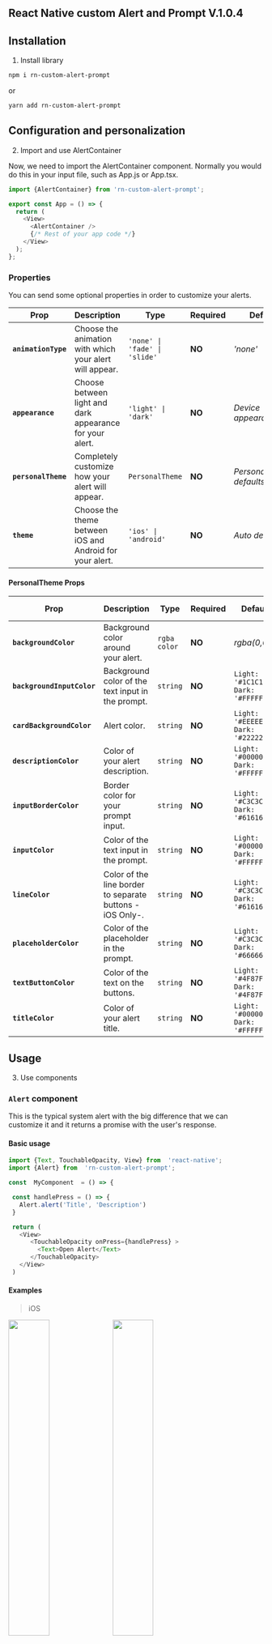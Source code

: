 ## React Native custom Alert and Prompt V.1.0.4

## Installation

1. Install library

```bash
npm i rn-custom-alert-prompt

```

or

```bash
yarn add rn-custom-alert-prompt
```

## Configuration and personalization

2. Import and use AlertContainer

Now, we need to import the AlertContainer component. Normally you would do this in your input file, such as App.js or App.tsx.

```js
import {AlertContainer} from 'rn-custom-alert-prompt';

export const App = () => {
  return (
    <View>
      <AlertContainer />
      {/* Rest of your app code */}
    </View>
  );
};
```

### Properties

You can send some optional properties in order to customize your alerts.

| Prop                | Description                                              | Type                          | Required | Default                  |
| ------------------- | -------------------------------------------------------- | ----------------------------- | -------- | ------------------------ |
| **`animationType`** | Choose the animation with which your alert will appear.  | `'none' \| 'fade' \| 'slide'` | **NO**   | _'none'_                 |
| **`appearance`**    | Choose between light and dark appearance for your alert. | `'light' \| 'dark'`           | **NO**   | _Device appearance_      |
| **`personalTheme`** | Completely customize how your alert will appear.         | `PersonalTheme`               | **NO**   | _PersonalTheme defaults_ |
| **`theme`**         | Choose the theme between iOS and Android for your alert. | `'ios' \| 'android'`          | **NO**   | _Auto detect OS_         |

#### PersonalTheme Props

| Prop                       | Description                                              | Type         | Required | Default iOS                           | Default Android                               |
| -------------------------- | -------------------------------------------------------- | ------------ | -------- | ------------------------------------- | --------------------------------------------- |
| **`backgroundColor`**      | Background color around your alert.                      | `rgba color` | **NO**   | _rgba(0,0,0,0.4)_                     | _rgba(0,0,0,0.4)_                             |
| **`backgroundInputColor`** | Background color of the text input in the prompt.        | `string`     | **NO**   | `Light: '#1C1C1E' \| Dark: '#FFFFFF'` | `Light: 'transparent' \| Dark: 'transparent'` |
| **`cardBackgroundColor`**  | Alert color.                                             | `string`     | **NO**   | `Light: '#EEEEEE' \| Dark: '#222222'` | `Light: '#282F2C'\| Dark: '#FFFFFF'`          |
| **`descriptionColor`**     | Color of your alert description.                         | `string`     | **NO**   | `Light: '#000000' \| Dark: '#FFFFFF'` | `Light: '#000000'\| Dark: '#FFFFFF'`          |
| **`inputBorderColor`**     | Border color for your prompt input.                      | `string`     | **NO**   | `Light: '#C3C3C3' \| Dark: '#616161'` | `Light: '#00D982'\| Dark: '#00D982'`          |
| **`inputColor`**           | Color of the text input in the prompt.                   | `string`     | **NO**   | `Light: '#000000' \| Dark: '#FFFFFF'` | `Light: '#000000' \| Dark: '#FFFFFF'`         |
| **`lineColor`**            | Color of the line border to separate buttons -iOS Only-. | `string`     | **NO**   | `Light: '#C3C3C3' \| Dark: '#616161'` | `N/A`                                         |
| **`placeholderColor`**     | Color of the placeholder in the prompt.                  | `string`     | **NO**   | `Light: '#C3C3C3' \| Dark: '#666666'` | `Light: '#C3C3C3' \| Dark: '#666666'`         |
| **`textButtonColor`**      | Color of the text on the buttons.                        | `string`     | **NO**   | `Light: '#4F87FF' \| Dark: '#4F87FF'` | `Light: '#00D982' \| Dark: '#00D982'`         |
| **`titleColor`**           | Color of your alert title.                               | `string`     | **NO**   | `Light: '#000000' \| Dark: '#FFFFFF'` | `Light: '#000000' \| Dark: '#FFFFFF'`         |

## Usage

3. Use components

### `Alert` component

This is the typical system alert with the big difference that we can customize it and it returns a promise with the user's response.

#### Basic usage

```js
import {Text, TouchableOpacity, View} from  'react-native';
import {Alert} from  'rn-custom-alert-prompt';

const  MyComponent  = () => {

 const handlePress = () => {
   Alert.alert('Title', 'Description')
 }

 return (
   <View>
	  <TouchableOpacity onPress={handlePress} >
        <Text>Open Alert</Text>
      </TouchableOpacity>
   </View>
 )
```

#### Examples

> iOS

<p float="left">
  <img width="40%"  src="https://res.cloudinary.com/fercloudinary/image/upload/v1710435449/GitHub/Simulator_Screen_Shot_-_iPhone_13_-_2024-03-14_at_16.54.03_war8fz.png" />
  <img width="40%"  src="https://res.cloudinary.com/fercloudinary/image/upload/v1710435449/GitHub/Simulator_Screen_Shot_-_iPhone_13_-_2024-03-14_at_16.54.09_holx24.png" />
</p>

> Android

<p float="left">
  <img width="40%"  src="https://res.cloudinary.com/fercloudinary/image/upload/v1710435449/GitHub/Simulator_Screen_Shot_-_iPhone_13_-_2024-03-14_at_16.53.54_marhwv.png" /> 
  <img width="40%" src="https://res.cloudinary.com/fercloudinary/image/upload/v1710435449/GitHub/Simulator_Screen_Shot_-_iPhone_13_-_2024-03-14_at_16.53.39_relzf6.png" />
</p>

### With props

```js
import {Text, TouchableOpacity, View} from  'react-native';
import {Alert} from  'rn-custom-alert-prompt';

const  MyComponent  = () => {

 const handlePress = async () => {
   const response = await Alert.alert({
     title: 'Alert',
     description: 'Would you like to continue learning how to use React Native alerts?',
     showCancelButton: true,
   })

   console.log(response) // true or false
 }

 return (
   <View>
	  <TouchableOpacity onPress={handlePress} >
        <Text>Open Alert</Text>
      </TouchableOpacity>
   </View>
 )
```

#### Alert props

| Prop                   | Description                          | Type       | Required |
| ---------------------- | ------------------------------------ | ---------- | -------- |
| **`title`**            | Title for your alert.                | `string`   | **Yes**  |
| **`buttons`**          | Personalized buttons for your alert. | `Button[]` | _No_     |
| **`cancelColorText`**  | Cancel button text color.            | `string`   | _No_     |
| **`cancelText`**       | Cancel button text.                  | `string`   | _No_     |
| **`confirmColorText`** | Confirm button text color.           | `string`   | _No_     |
| **`confirmText`**      | Confirm button text.                 | `string`   | _No_     |
| **`showCancelButton`** | Shows the cancel button.             | `boolean`  | _No_     |

#### Button props

| Prop            | Description                                           | Type                   | Required |
| --------------- | ----------------------------------------------------- | ---------------------- | -------- |
| **`text`**      | Button text.                                          | `string`               | **Yes**  |
| **`textStyle`** | Personalized styles for your text button.             | `StyleProp<TextStyle>` | _No_     |
| **`onPress`**   | Function that is executed when the button is pressed. | `function`             | _No_     |

#### Examples

> iOS

<p float="left">
  <img width="40%"  src="https://res.cloudinary.com/fercloudinary/image/upload/v1710435469/GitHub/Simulator_Screen_Shot_-_iPhone_13_-_2024-03-13_at_19.35.28_ldufyq.png" />
  <img width="40%"  src="https://res.cloudinary.com/fercloudinary/image/upload/v1710435473/GitHub/Simulator_Screen_Shot_-_iPhone_13_-_2024-03-13_at_19.35.43_q71kqg.png" />
</p>

> Android

<p float="left">
  <img width="40%"  src="https://res.cloudinary.com/fercloudinary/image/upload/v1710435467/GitHub/Simulator_Screen_Shot_-_iPhone_13_-_2024-03-13_at_19.34.52_infgig.png" /> 
  <img width="40%" src="https://res.cloudinary.com/fercloudinary/image/upload/v1710435468/GitHub/Simulator_Screen_Shot_-_iPhone_13_-_2024-03-13_at_19.35.12_uldf9z.png" />
</p>

## Prompt

### `Prompt` component

This is the system prompt that we can use in iOS, with the big difference that we can customize it and it returns a promise with the text entered by the user.

#### Basic usage

```js
import {Text, TouchableOpacity, View} from  'react-native';
import {Alert} from  'rn-custom-alert-prompt';

const  MyComponent  = () => {

 const handlePress = () => {
   const response = await  Alert.prompt('Email', 'Please enter your email');

   console.log(response) // string | undefined
 }

 return (
   <View>
	  <TouchableOpacity onPress={handlePress} >
        <Text>Open Prompt</Text>
      </TouchableOpacity>
   </View>
 )
```

#### Examples

> iOS

<p float="left">
  <img width="40%"  src="https://res.cloudinary.com/fercloudinary/image/upload/v1710438064/GitHub/Simulator_Screen_Shot_-_iPhone_13_-_2024-03-14_at_17.40.08_ude9cj.png" />
  <img width="40%"  src="https://res.cloudinary.com/fercloudinary/image/upload/v1710438061/GitHub/Simulator_Screen_Shot_-_iPhone_13_-_2024-03-14_at_17.39.59_iu9c2z.png" />
</p>

> Android

<p float="left">
  <img width="40%"  src="https://res.cloudinary.com/fercloudinary/image/upload/v1710438067/GitHub/Simulator_Screen_Shot_-_iPhone_13_-_2024-03-14_at_17.40.14_q0h4xf.png" /> 
  <img width="40%" src="https://res.cloudinary.com/fercloudinary/image/upload/v1710438070/GitHub/Simulator_Screen_Shot_-_iPhone_13_-_2024-03-14_at_17.40.22_khhpvr.png" />
</p>

#### With props

```js
import {Text, TouchableOpacity, View} from  'react-native';
import {Alert} from  'rn-custom-alert-prompt';

const  MyComponent  = () => {

 const handlePress = async () => {
   const response = await Alert.prompt({
     title: 'Prompt',
     description: 'Enter your email to continue learning how to use React Native alerts!',
     label: 'Email',
     placeholder: 'example@example.com',
   })

   console.log(response) // string | undefined
 }

 return (
   <View>
	  <TouchableOpacity onPress={handlePress} >
        <Text>Open Prompt</Text>
      </TouchableOpacity>
   </View>
 )
```

### Prompt props

| Prop                   | Description                                   | Type       | Required |
| ---------------------- | --------------------------------------------- | ---------- | -------- |
| **`title`**            | Title for your alert.                         | `string`   | **Yes**  |
| **`buttons`**          | Personalized buttons for your alert.          | `Button[]` | _No_     |
| **`cancelColorText`**  | Cancel button text color.                     | `string`   | _No_     |
| **`cancelText`**       | Cancel button text.                           | `string`   | _No_     |
| **`confirmColorText`** | Confirm button text color.                    | `string`   | _No_     |
| **`confirmText`**      | Confirm button text.                          | `string`   | _No_     |
| **`label`**            | Label for input -Android only-.               | `string`   | _No_     |
| **`placeholder`**      | Input placeholder. **default:** _title value_ | `string`   | _No_     |

#### Button props

| Prop            | Description                                           | Type                   | Required |
| --------------- | ----------------------------------------------------- | ---------------------- | -------- |
| **`text`**      | Button text.                                          | `string`               | **Yes**  |
| **`textStyle`** | Personalized styles for your text button.             | `StyleProp<TextStyle>` | _No_     |
| **`onPress`**   | Function that is executed when the button is pressed. | `function`             | _No_     |

#### Examples

> iOS

<p float="left">
  <img width="40%"  src="https://res.cloudinary.com/fercloudinary/image/upload/v1710435470/GitHub/Simulator_Screen_Shot_-_iPhone_13_-_2024-03-13_at_19.35.35_tgfexi.png" />
  <img width="40%"  src="https://res.cloudinary.com/fercloudinary/image/upload/v1710435473/GitHub/Simulator_Screen_Shot_-_iPhone_13_-_2024-03-13_at_19.35.45_tjsxhh.png" />
</p>

> Android

<p float="left">
  <img width="40%"  src="https://res.cloudinary.com/fercloudinary/image/upload/v1710435468/GitHub/Simulator_Screen_Shot_-_iPhone_13_-_2024-03-13_at_19.34.56_qxssok.png" /> 
  <img width="40%" src="https://res.cloudinary.com/fercloudinary/image/upload/v1710435468/GitHub/Simulator_Screen_Shot_-_iPhone_13_-_2024-03-13_at_19.35.15_hs7gk3.png" />
</p>

## License

This project is licenced under the [MIT License](http://opensource.org/licenses/mit-license.html).
